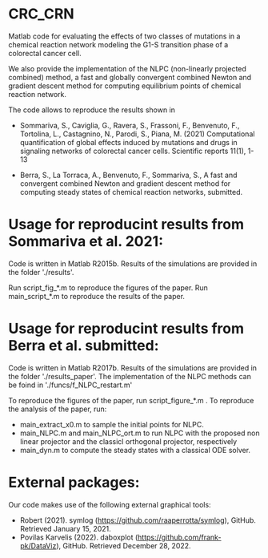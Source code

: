 # CRC_CRN

Matlab code for evaluating the effects of two classes of mutations in a chemical reaction network modeling the G1-S transition phase of a colorectal cancer cell.

We also provide the implementation of the NLPC (non-linearly projected combined) method, a fast and globally convergent combined Newton and gradient descent method for computing equilibrium points of chemical reaction network.

The code allows to reproduce the results shown in 

* Sommariva, S., Caviglia, G., Ravera, S., Frassoni, F., Benvenuto, F., Tortolina, L., Castagnino, N., Parodi, S., Piana, M. (2021) Computational quantification of global effects induced by mutations and drugs in signaling networks of colorectal cancer cells. Scientific reports 11(1), 1-13

* Berra, S., La Torraca, A., Benvenuto, F., Sommariva, S., A fast and convergent combined Newton and gradient descent method for computing steady states of chemical reaction networks, submitted.

# Usage for reproducint results from Sommariva et al. 2021:

Code is written in Matlab R2015b.
Results of the simulations are provided in the folder './results'.

Run script_fig_\*.m to reproduce the figures of the paper. 
Run main_script_\*.m to reproduce the results of the paper.

# Usage for reproducint results from Berra et al. submitted:

Code is written in Matlab R2017b.
Results of the simulations are provided in the folder './results_paper'.
The implementation of the NLPC methods can be foind in './funcs/f_NLPC_restart.m'

To reproduce the figures of the paper, run script_figure_\*.m .
To reproduce the analysis of the paper, run:
* main_extract_x0.m to sample the initial points for NLPC.
* main_NLPC.m and main_NLPC_ort.m to run NLPC with the proposed non linear projector and the classicl orthogonal projector, respectively
* main_dyn.m to compute the steady states with a classical ODE solver.


# External packages:

Our code makes use of the following external graphical tools:
* Robert (2021). symlog (https://github.com/raaperrotta/symlog), GitHub. Retrieved January 15, 2021.
* Povilas Karvelis (2022). daboxplot (https://github.com/frank-pk/DataViz), GitHub. Retrieved December 28, 2022.
